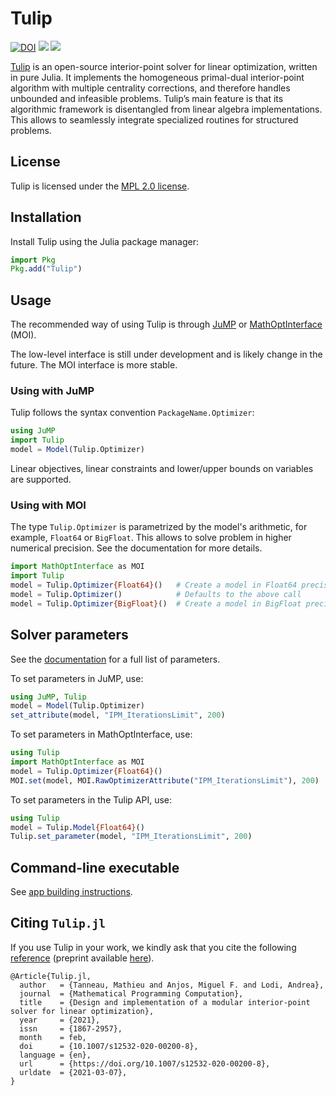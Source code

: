 # Tulip

[![DOI](https://zenodo.org/badge/131298750.svg)](https://zenodo.org/badge/latestdoi/131298750)
[![](https://github.com/ds4dm/Tulip.jl/workflows/CI/badge.svg?branch=master)](https://github.com/ds4dm/Tulip.jl/actions?query=workflow%3ACI)
[![](https://codecov.io/github/ds4dm/Tulip.jl/coverage.svg?branch=master)](https://codecov.io/github/ds4dm/Tulip.jl?branch=master)

[Tulip](https://github.com/ds4dm/Tulip.jl) is an open-source interior-point solver for linear optimization, written in pure Julia.
It implements the homogeneous primal-dual interior-point algorithm with multiple centrality corrections, and therefore handles unbounded and infeasible problems.
Tulip’s main feature is that its algorithmic framework is disentangled from linear algebra implementations.
This allows to seamlessly integrate specialized routines for structured problems.

## License

Tulip is licensed under the [MPL 2.0 license](https://github.com/ds4dm/Tulip.jl/blob/master/LICENSE.md).

## Installation

Install Tulip using the Julia package manager:

```julia
import Pkg
Pkg.add("Tulip")
```

## Usage

The recommended way of using Tulip is through [JuMP](https://github.com/jump-dev/JuMP.jl) or [MathOptInterface](https://github.com/jump-dev/MathOptInterface.jl) (MOI).

The low-level interface is still under development and is likely change in the future.
The MOI interface is more stable.

### Using with JuMP

Tulip follows the syntax convention `PackageName.Optimizer`:

```julia
using JuMP
import Tulip
model = Model(Tulip.Optimizer)
```

Linear objectives, linear constraints and lower/upper bounds on variables are supported.

### Using with MOI

The type `Tulip.Optimizer` is parametrized by the model's arithmetic, for example, `Float64` or `BigFloat`.
This allows to solve problem in higher numerical precision.
See the documentation for more details.

```julia
import MathOptInterface as MOI
import Tulip
model = Tulip.Optimizer{Float64}()   # Create a model in Float64 precision
model = Tulip.Optimizer()            # Defaults to the above call
model = Tulip.Optimizer{BigFloat}()  # Create a model in BigFloat precision
```

## Solver parameters

See the [documentation](https://ds4dm.github.io/Tulip.jl/stable/reference/options/) for a full list of parameters.

To set parameters in JuMP, use:
```julia
using JuMP, Tulip
model = Model(Tulip.Optimizer)
set_attribute(model, "IPM_IterationsLimit", 200)
```

To set parameters in MathOptInterface, use:
```julia
using Tulip
import MathOptInterface as MOI
model = Tulip.Optimizer{Float64}()
MOI.set(model, MOI.RawOptimizerAttribute("IPM_IterationsLimit"), 200)
```

To set parameters in the Tulip API, use:
```julia
using Tulip
model = Tulip.Model{Float64}()
Tulip.set_parameter(model, "IPM_IterationsLimit", 200)
```

## Command-line executable

See [app building instructions](https://github.com/ds4dm/Tulip.jl/blob/master/app/README.md).

## Citing `Tulip.jl`

If you use Tulip in your work, we kindly ask that you cite the following [reference](https://doi.org/10.1007/s12532-020-00200-8) (preprint available [here](https://arxiv.org/abs/2006.08814)).

```
@Article{Tulip.jl,
  author   = {Tanneau, Mathieu and Anjos, Miguel F. and Lodi, Andrea},
  journal  = {Mathematical Programming Computation},
  title    = {Design and implementation of a modular interior-point solver for linear optimization},
  year     = {2021},
  issn     = {1867-2957},
  month    = feb,
  doi      = {10.1007/s12532-020-00200-8},
  language = {en},
  url      = {https://doi.org/10.1007/s12532-020-00200-8},
  urldate  = {2021-03-07},
}
```
